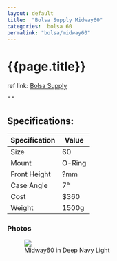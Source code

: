 ```yaml
---
layout: default
title:  "Bolsa Supply Midway60"
categories:  bolsa 60
permalink: "bolsa/midway60"
---
```

# {{page.title}}

ref link: [Bolsa Supply](https://bolsakeyboardsupply.com/collections/midway60)

"
"

## Specifications:

| Specification | Value |
|---|---|
| Size | 60 |
| Mount | O-Ring |
| Front Height | ?mm |
| Case Angle | 7° |
| Cost | $360 |
| Weight | 1500g |

### Photos
<figure>
  <img src="{{ 'assets/images/bolsa-supply/midway60/midway60.png' | relative_url }}">
  <figcaption>Midway60 in Deep Navy Light</figcaption>
</figure>
